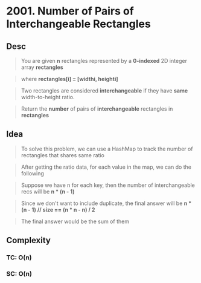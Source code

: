 # 2001. Number of Pairs of Interchangeable Rectangles

## Desc

> You are given **n** rectangles represented by a **0-indexed** 2D integer array **rectangles**

> where **rectangles[i] = [widthi, heighti]**

> Two rectangles are considered **interchangeable** if they have **same** width-to-height ratio.

> Return the **number** of pairs of **interchangeable** rectangles in **rectangles**

## Idea

> To solve this problem, we can use a HashMap to track the number of rectangles that shares same ratio

> After getting the ratio data, for each value in the map, we can do the following

> Suppose we have n for each key, then the number of interchangeable recs will be **n * (n - 1)**

> Since we don't want to include duplicate, the final answer will be **n * (n - 1) // size == (n * n - n) / 2**

> The final answer would be the sum of them

## Complexity

### TC: O(n)

### SC: O(n)